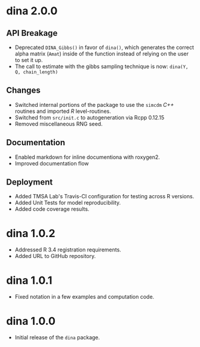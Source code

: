 # dina 2.0.0

## API Breakage

- Deprecated `DINA_Gibbs()` in favor of `dina()`, which generates the correct
  alpha matrix (`Amat`) inside of the function instead of relying on the user
  to set it up.
- The call to estimate with the gibbs sampling technique is now: `dina(Y, Q, chain_length)`

## Changes

- Switched internal portions of the package to use the `simcdm` _C++_ routines
  and imported _R_ level-routines.
- Switched from `src/init.c` to autogeneration via Rcpp 0.12.15
- Removed miscellaneous RNG seed. 

## Documentation

- Enabled markdown for inline documentiona with roxygen2.
- Improved documentation flow

## Deployment

- Added TMSA Lab's Travis-CI configuration for testing across R versions.
- Added Unit Tests for model reproducibility.
- Added code coverage results.

# dina 1.0.2

- Addressed R 3.4 registration requirements.
- Added URL to GitHub repository.

# dina 1.0.1

- Fixed notation in a few examples and computation code.

# dina 1.0.0

- Initial release of the `dina` package.
